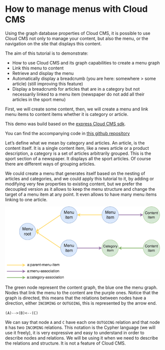 # How to manage menus with Cloud CMS

Using the graph database properties of Cloud CMS, it is possible to use Cloud CMS not only to manage your content, but also the menu, or the navigation on the site that displays this content.

The aim of this tutorial is to demonstrate:

* How to use Cloud CMS and its graph capabilities to create a menu graph
* Link this menu to content
* Retrieve and display the menu
* Automatically display a breadcrumb \(you are here: somewhere &gt; some article\) (still improving this feature)
* Display a breadcrumb for articles that are in a category but not necessarily linked to a menu item \(newspaper do not add all their articles in the sport menu\)

First, we will create some content, then, we will create a menu and link menu items to content items whether it is category or article.

This demo was build based on the [express Cloud CMS sdk](https://github.com/gitana/sdk/tree/master/helloworld-express).

You can find the accompanying code in [this github repository](https://github.com/idealley/cloudcms-manage-menus)

Let’s define what we mean by category and articles. An article, is the content itself. It is a single content item, like a news article or a product description, a category is a set of articles arbitrarily grouped. This is the sport section of a newspaper. It displays all the sport articles. Of course there are different ways of grouping articles.

We could create a menu that generates itself based on the nesting of articles and categories, and we could apply this tutorial to it, by adding or modifying very few properties to existing content, but we prefer the decoupled version as it allows to keep the menu structure and change the target of a menu item at any point. It even allows to have many menu items linking to one article.

![](https://raw.githubusercontent.com/idealley/cloudcms-manage-menus/master/images/menu-graph.png "menu-graph.png")

The green node represent the content graph, the blue one the menu graph. Nodes that link the menu to the content are the purple ones. Notice that the graph is directed, this means that the relations between nodes have a direction, either `INCOMING` or `OUTGOING`, this is represented by the arrow end.

`(A)-->(B)<--(C)`

We can say that node `A` and `C` have each one `OUTGOING` relation and that node `B` has two `INCOMING` relations. This notation is the Cypher language \(we will use it freely\), it is very expressive and easy to understand in order to describe nodes and relations. We will be using it when we need to describe the relations and structure. It is not a feature of Cloud CMS.

